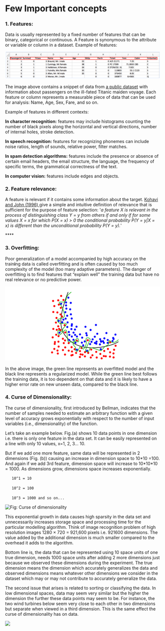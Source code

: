 # Few Important concepts

### 1. **Features:** 

Data is usually represented by a fixed number of features that can be binary, categorical or continuous. A Feature is synonymous to the attribute or variable or column in a dataset. Example of features:

![Table2: Titanic voyage data](../.gitbook/assets/image%20%2810%29.png)

The image above contains a snippet of data from [a public dataset](https://github.com/awesomedata/awesome-public-datasets/blob/master/Datasets/titanic.csv.zip) with information about passengers on the ill-fated Titanic maiden voyage. Each feature or column represents a measurable piece of data that can be used for analysis: Name, Age, Sex, Fare, and so on.

Example of features in different contexts:

**In character recognition:** features may include histograms counting the number of black pixels along the horizontal and vertical directions, number of internal holes, stroke detection.

**In speech recognition:** features for recognizing phonemes can include noise ratios, length of sounds, relative power, filter matches.

**In spam detection algorithms:** features include the presence or absence of certain email headers, the email structure, the language, the frequency of specific terms, the grammatical correctness of the text.

**In computer vision:** features include edges and objects.



### **2. Feature relevance:** 

A feature is relevant if it contains some information about the target. [Kohavi and John \(1996\) ](https://pdf.sciencedirectassets.com/271585/1-s2.0-S0004370200X00331/1-s2.0-S000437029700043X/main.pdf?X-Amz-Security-Token=IQoJb3JpZ2luX2VjEOv%2F%2F%2F%2F%2F%2F%2F%2F%2F%2FwEaCXVzLWVhc3QtMSJIMEYCIQC%2BRfZigMieGYgS9BC%2BmnuC%2FduJghepu1g4FMNGsdcHBAIhAK3TGSYO59bYjqJH7pvxsbr6e%2BGe9secB5JymeX3IpHSKr0DCMP%2F%2F%2F%2F%2F%2F%2F%2F%2F%2FwEQAxoMMDU5MDAzNTQ2ODY1Igxr8KZAAW44zhFsGEcqkQOYwWmuP5mI7T1%2BtGUp7OJK7Tg0axRXk%2FleDTAKdqtwKyStn0tPEWfzuP332I7HoRxGw9zqjWRdNEnoDN%2B59GWKYhp3YJpV9Un4UFxZHnbG6XXpVuG5N2%2BNdpZi%2Bx%2F5tk88Ygl%2F0YIKSQ%2FDwlGTXfFv8awky3Qt6Zs0%2F1UwOtag0%2BP37zEN%2FyIx5ij4h%2F%2BvQmnGRrrX3cW0sASNv6O3AZL8NnEouwKUEZOVVmh67MoGbWK6y3jccBVlrwMk7UoCAinsSRJbB%2Fax%2FixbnguAI07YA7T1Moc4vaxLtm0z7rsDHgDvJrO5cKhJjEEegC1T3ztM878%2FyR%2Feg6H8xRrueKdYchAAZ%2Fa1XYkjVWmcwj9pu%2F%2BFxlYh%2FDMyh8FHgrdpskZhQfZFxrD49Sok9OQaylAfwMyQG9mNpmisiHtzOoNO7JiYj0itzXfba%2BWH2OFcWJlz7TioAqAFBwVMY%2BE4OmDF3ZmISN3dXr%2BQ116S00TcUfmehok%2Fex0s7P5LTCo%2FqMOx3hFbHdY7sZUFwIXHbXt78jCuyuD5BTrqAXNWrzW8G5jTYuQNcoPb15THBxyYdwyQEJ1Ke71k5FqLOP5K4GiYlVS%2B4w5FoCRwJU5gWmCf%2FlKjoYQ%2B2ySnJLjJFf0lTvj7NWNBg%2F2IxZhOeIrUzolKUMPb6V8WF0vGXF0XhD8JHeTdpAGqWZrU28h7mmX6bgor6%2BHbAYZYWLy27xi80HXcFuyvD8DBjus7mkfsGSMrM33fk6k%2BdxIbJ8AnZ2C3awZvox2Hbwjc7X1adH5zTqKct294XeMzGSplsHP331dM7lILD2gXwQaIsc2LGKRCOmnJKSuagJ60Ta%2FYxEndz0sb9sz2FA%3D%3D&X-Amz-Algorithm=AWS4-HMAC-SHA256&X-Amz-Date=20200815T194943Z&X-Amz-SignedHeaders=host&X-Amz-Expires=300&X-Amz-Credential=ASIAQ3PHCVTYW7JB533F%2F20200815%2Fus-east-1%2Fs3%2Faws4_request&X-Amz-Signature=cf6aea595b2bcfbb513904a04bb25ae2a928212cd71a55b346479e7cb5ec0427&hash=3337486e48d12c159516530a0aeb8a07af41f9583176b086f33d751dfcca520a&host=68042c943591013ac2b2430a89b270f6af2c76d8dfd086a07176afe7c76c2c61&pii=S000437029700043X&tid=spdf-ad1a029e-efec-4181-8fc3-4def060ca17a&sid=c799262c325f984a150b51c73c4d1dbe5e9bgxrqa&type=client)give a simple and intuitive definition of relevance that is sufficient for the purpose of feature selection: '_a feature X is relevant in the process of distinguishing class Y = y from others if and only if for some values X = x for which P\(X = x\) &gt; 0 the conditional probability P\(Y = y\|X = x\) is different than the unconditional probability P\(Y = y\)._'

\*\*\*\*

### **3. Overfitting:** 

Poor generalization of a model accompanied by high accuracy on the train**i**ng data is called overfitting and is often caused by too much complexity of the model \(too many adaptive parameters\). The danger of overfitting is to find features that “explain well” the training data but have no real relevance or no predictive power. 



![](../.gitbook/assets/screen-shot-2020-08-15-at-9.52.10-pm.png)

In the above image, the green line represents an overfitted model and the black line represents a regularized model. While the green line best follows the training data, it is too dependent on that data and it is likely to have a higher error rate on new unseen data, compared to the black line.

### 4. Curse of **D**imensionality: 

The curse of dimensionality, first introduced by Bellman, indicates that the number of samples needed to estimate an arbitrary function with a given level of accuracy grows exponentially with respect to the number of input variables \(i.e., dimensionality\) of the function.

Let’s take an example below. Fig.\(a\) shows 10 data points in one dimension i.e. there is only one feature in the data set. It can be easily represented on a line with only 10 values, x=1, 2, 3... 10.

But if we add one more feature, same data will be represented in 2 dimensions \(Fig. \(b\)\) causing an increase in dimension space to 10\*10 =100. And again if we add 3rd feature, dimension space will increase to 10\*10\*10 = 1000. As dimensions grow, dimensions space increases exponentially.

```text
   10^1 = 10

   10^2 = 100

   10^3 = 1000 and so on...
```

![Fig: Curse of dimensionality](https://www.kdnuggets.com/wp-content/uploads/curse-dimensionality-2.png)

This exponential growth in data causes high sparsity in the data set and unnecessarily increases storage space and processing time for the particular modelling algorithm. Think of image recognition problem of high resolution images 1280 × 720 = 921,600 pixels i.e. 921600 dimensions. The value added by the additional dimension is much smaller compared to the overhead it adds to the algorithm.

Bottom line is, the data that can be represented using 10 space units of one true dimension, needs 1000 space units after adding 2 more dimensions just because we observed these dimensions during the experiment. The true dimension means the dimension which accurately generalizes the data and observed dimensions means whatever other dimensions we consider in the dataset which may or may not contribute to accurately generalize the data.

The second issue that arises is related to sorting or classifying the data.  In low dimensional spaces, data may seem very similar but the higher the dimension the further these data points may seem to be. For instance, the two wind turbines below seem very close to each other in two dimensions but separate when viewed in a third dimension. This is the same effect the curse of dimensionality has on data.

![](https://images.deepai.org/glossary-terms/curse-of-dimensionality-5166894.jpg)





